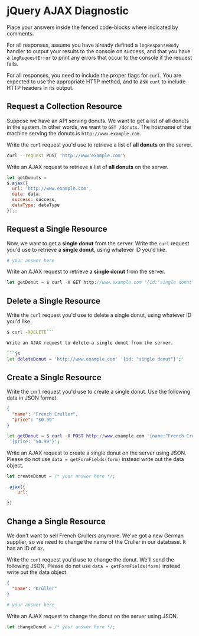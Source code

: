 # jQuery AJAX Diagnostic

Place your answers inside the fenced code-blocks where indicated by comments.

For all responses,  assume you have already defined a `logResponseBody` handler
to output your results to the console on success, and that you have a
`logRequestError` to print any errors that occur to the console if the request
fails.

For all responses, you need to include the proper flags for `curl`. You are
expected to use the appropriate HTTP method, and to ask `curl` to include HTTP
headers in its output.

## Request a Collection Resource

Suppose we have an API serving donuts. We want to get a list of all donuts in
the system. In other words, we want to `GET /donuts`. The hostname of the
machine serving the donuts is `http://www.example.com`.

Write the `curl` request you'd use to retrieve a list of **all donuts** on the
server.

```sh
curl --request POST 'http://www.example.com'\
```

Write an AJAX request to retrieve a list of **all donuts** on the server.

```js
let getDonuts =
$.ajax({
  url: 'http://www.example.com',
  data: data,
  success: success,
  dataType: dataType
});;
```

## Request a Single Resource

Now, we want to get a **single donut** from the server. Write the `curl` request
you'd use to retrieve a **single donut**, using whatever ID you'd like.

```sh
# your answer here
```

Write an AJAX request to retrieve a **single donut** from the server.

```js
let getDonut = $ curl -X GET http://www.example.com '{id:"single donut"}';
```

## Delete a Single Resource

Write the `curl` request you'd use to delete a single donut, using whatever
ID you'd like.

```sh
$ curl -XDELETE```

Write an AJAX request to delete a single donut from the server.

```js
let deleteDonut = 'http://www.example.com' '{id: "single donut"}';'
```

## Create a Single Resource

Write the `curl` request you'd use to create a single donut. Use the following
data in JSON format.

```json
{
  "name": "French Cruller",
  "price": "$0.99"
}
```

```sh
let getDonut = $ curl -X POST http://www.example.com '{name:"French Cruller"}'
 '{price: "$0.99"}';
```

Write an AJAX request to create a single donut on the server using JSON. Please
do not use `data = getFormFields(form)` instead write out the data object.

```js
let createDonut = /* your answer here */;

.ajax({
    url:

})
```

## Change a Single Resource

We don't want to sell French Crullers anymore. We've got a new German supplier,
so we need to change the name of the Cruller in our database. It has an ID of
`42`.

Write the `curl` request you'd use to change the donut. We'll send the following
JSON. Please do not use `data = getFormFields(form)` instead write out the data
object.

```json
{
  "name": "Krüller"
}
```

```sh
# your answer here
```

Write an AJAX request to change the donut on the server using JSON.

```js
let changeDonut = /* your answer here */;
```
